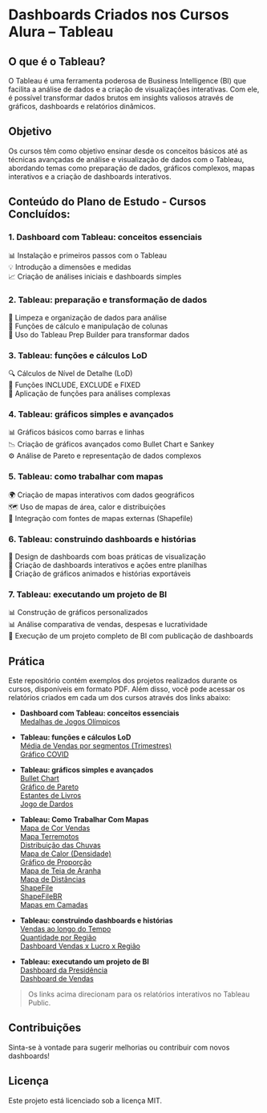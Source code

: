 # Dashboards Criados nos Cursos Alura – Tableau

## O que é o Tableau?

O Tableau é uma ferramenta poderosa de Business Intelligence (BI) que facilita a análise de dados e a criação de visualizações interativas. Com ele, é possível transformar dados brutos em insights valiosos através de gráficos, dashboards e relatórios dinâmicos.

## Objetivo

Os cursos têm como objetivo ensinar desde os conceitos básicos até as técnicas avançadas de análise e visualização de dados com o Tableau, abordando temas como preparação de dados, gráficos complexos, mapas interativos e a criação de dashboards interativos.

## Conteúdo do Plano de Estudo - Cursos Concluídos:

### 1. Dashboard com Tableau: conceitos essenciais
📊 Instalação e primeiros passos com o Tableau  
💡 Introdução a dimensões e medidas  
📈 Criação de análises iniciais e dashboards simples

### 2. Tableau: preparação e transformação de dados
🧹 Limpeza e organização de dados para análise  
🔢 Funções de cálculo e manipulação de colunas  
🔄 Uso do Tableau Prep Builder para transformar dados

### 3. Tableau: funções e cálculos LoD
🔍 Cálculos de Nível de Detalhe (LoD)  
🔑 Funções INCLUDE, EXCLUDE e FIXED  
📐 Aplicação de funções para análises complexas

### 4. Tableau: gráficos simples e avançados
📊 Gráficos básicos como barras e linhas  
📉 Criação de gráficos avançados como Bullet Chart e Sankey  
⚙️ Análise de Pareto e representação de dados complexos

### 5. Tableau: como trabalhar com mapas
🌍 Criação de mapas interativos com dados geográficos  
🗺️ Uso de mapas de área, calor e distribuições  
📍 Integração com fontes de mapas externas (Shapefile)

### 6. Tableau: construindo dashboards e histórias
🎨 Design de dashboards com boas práticas de visualização  
🔄 Criação de dashboards interativos e ações entre planilhas  
🎥 Criação de gráficos animados e histórias exportáveis

### 7. Tableau: executando um projeto de BI
📊 Construção de gráficos personalizados  
📊 Análise comparativa de vendas, despesas e lucratividade  
🚀 Execução de um projeto completo de BI com publicação de dashboards

## Prática

Este repositório contém exemplos dos projetos realizados durante os cursos, disponíveis em formato PDF. Além disso, você pode acessar os relatórios criados em cada um dos cursos através dos links abaixo:

- **Dashboard com Tableau: conceitos essenciais**  
  [Medalhas de Jogos Olímpicos](https://public.tableau.com/views/Livro007_17356493780060/DashboardMedalhas?:language=pt-BR&:sid=&:redirect=auth&:display_count=n&:origin=viz_share_link)

- **Tableau: funções e cálculos LoD**  
  [Média de Vendas por segmentos (Trimestres)](https://public.tableau.com/views/Livro033_17362038709610/PRATICANDOEXLUDE?:language=pt-BR&:sid=&:redirect=auth&:display_count=n&:origin=viz_share_link)  
  [Gráfico COVID](https://public.tableau.com/views/LivroCOVID_17361000045150/GrficoCOVID?:language=pt-BR&:sid=&:redirect=auth&:display_count=n&:origin=viz_share_link)

- **Tableau: gráficos simples e avançados**  
  [Bullet Chart](https://public.tableau.com/views/Livro037_17362993403350/BulletChart3?:language=pt-BR&:sid=&:redirect=auth&:display_count=n&:origin=viz_share_link)  
  [Gráfico de Pareto](https://public.tableau.com/views/Livro043_17363555597770/GrficodePareto3?:language=pt-BR&:sid=&:redirect=auth&:display_count=n&:origin=viz_share_link)  
  [Estantes de Livros](https://public.tableau.com/views/Livro045_17363740246140/EstantesdeLivros?:language=pt-BR&:sid=&:redirect=auth&:display_count=n&:origin=viz_share_link)  
  [Jogo de Dardos](https://public.tableau.com/views/Livro046_17363769473280/JogodeDardos?:language=pt-BR&:sid=&:redirect=auth&:display_count=n&:origin=viz_share_link)

- **Tableau: Como Trabalhar Com Mapas**  
  [Mapa de Cor Vendas](https://public.tableau.com/views/Livro052_17364463581340/MapaSimples2?:language=pt-BR&:sid=&:redirect=auth&:display_count=n&:origin=viz_share_link)  
  [Mapa Terremotos](https://public.tableau.com/views/Livro053_17364593263290/Planilha2?:language=pt-BR&:sid=&:redirect=auth&:display_count=n&:origin=viz_share_link)  
  [Distribuição das Chuvas](https://public.tableau.com/views/Livro054_17364606433410/DadosDistribuidos?:language=pt-BR&:sid=&:redirect=auth&:display_count=n&:origin=viz_share_link)  
  [Mapa de Calor (Densidade)](https://public.tableau.com/views/Livro055_17364617982370/Densidade?:language=pt-BR&:sid=&:redirect=auth&:display_count=n&:origin=viz_share_link)  
  [Gráfico de Proporção](https://public.tableau.com/views/Livro056_17364626016930/Proporcional?:language=pt-BR&:sid=&:redirect=auth&:display_count=n&:origin=viz_share_link)  
  [Mapa de Teia de Aranha](https://public.tableau.com/views/Livro057_17364726602250/TeiadeAranha?:language=pt-BR&:sid=&:redirect=auth&:display_count=n&:origin=viz_share_link)  
  [Mapa de Distâncias](https://public.tableau.com/views/Livro061_17365127053870/MapaDistncias?:language=pt-BR&:sid=&:redirect=auth&:display_count=n&:origin=viz_share_link)  
  [ShapeFile](https://public.tableau.com/views/Livro062_17365159930210/ShapeFile?:language=pt-BR&:sid=&:redirect=auth&:display_count=n&:origin=viz_share_link)  
  [ShapeFileBR](https://public.tableau.com/views/Livro063_17365181927420/ShapeFileBR?:language=pt-BR&:sid=&:redirect=auth&:display_count=n&:origin=viz_share_link)  
  [Mapas em Camadas](https://public.tableau.com/views/Livro064_17365214874770/MapasemCamadas?:language=pt-BR&:sid=&:redirect=auth&:display_count=n&:origin=viz_share_link)  


  

- **Tableau: construindo dashboards e histórias**  
  [Vendas ao longo do Tempo](https://public.tableau.com/views/Livro070_17367681801750/DashboardFibonacci?:language=pt-BR&:sid=&:redirect=auth&:display_count=n&:origin=viz_share_link)  
  [Quantidade por Região](https://public.tableau.com/views/Livro076_17367738531990/MapaeTabela?:language=pt-BR&:sid=&:redirect=auth&:display_count=n&:origin=viz_share_link)  
  [Dashboard Vendas x Lucro x Região](https://public.tableau.com/views/Livro078_17367817298420/PainelAnimado?:language=pt-BR&:sid=&:redirect=auth&:display_count=n&:origin=viz_share_link)

- **Tableau: executando um projeto de BI**  
  [Dashboard da Presidência](https://public.tableau.com/views/LivroProjetoFinal012_17369451918220/Presidencia?:language=pt-BR&:sid=&:redirect=auth&:display_count=n&:origin=viz_share_link)  
  [Dashboard de Vendas](https://public.tableau.com/views/LivroProjetoFinal013_17369463206410/Vendas?:language=pt-BR&:sid=&:redirect=auth&:display_count=n&:origin=viz_share_link)

> Os links acima direcionam para os relatórios interativos no Tableau Public.

## Contribuições

Sinta-se à vontade para sugerir melhorias ou contribuir com novos dashboards!

## Licença

Este projeto está licenciado sob a licença MIT.
